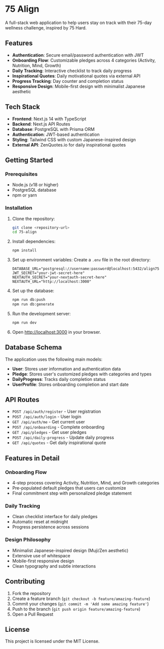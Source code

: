 # 75 Align

A full-stack web application to help users stay on track with their 75-day wellness challenge, inspired by 75 Hard.

## Features

- **Authentication**: Secure email/password authentication with JWT
- **Onboarding Flow**: Customizable pledges across 4 categories (Activity, Nutrition, Mind, Growth)
- **Daily Tracking**: Interactive checklist to track daily progress
- **Inspirational Quotes**: Daily motivational quotes via external API
- **Progress Tracking**: Day counter and completion status
- **Responsive Design**: Mobile-first design with minimalist Japanese aesthetic

## Tech Stack

- **Frontend**: Next.js 14 with TypeScript
- **Backend**: Next.js API Routes
- **Database**: PostgreSQL with Prisma ORM
- **Authentication**: JWT-based authentication
- **Styling**: Tailwind CSS with custom Japanese-inspired design
- **External API**: ZenQuotes.io for daily inspirational quotes

## Getting Started

### Prerequisites

- Node.js (v18 or higher)
- PostgreSQL database
- npm or yarn

### Installation

1. Clone the repository:
   ```bash
   git clone <repository-url>
   cd 75-align
   ```

2. Install dependencies:
   ```bash
   npm install
   ```

3. Set up environment variables:
   Create a `.env` file in the root directory:
   ```
   DATABASE_URL="postgresql://username:password@localhost:5432/align75"
   JWT_SECRET="your-jwt-secret-here"
   NEXTAUTH_SECRET="your-nextauth-secret-here"
   NEXTAUTH_URL="http://localhost:3000"
   ```

4. Set up the database:
   ```bash
   npm run db:push
   npm run db:generate
   ```

5. Run the development server:
   ```bash
   npm run dev
   ```

6. Open [http://localhost:3000](http://localhost:3000) in your browser.

## Database Schema

The application uses the following main models:

- **User**: Stores user information and authentication data
- **Pledge**: Stores user's customized pledges with categories and types
- **DailyProgress**: Tracks daily completion status
- **UserProfile**: Stores onboarding completion and start date

## API Routes

- `POST /api/auth/register` - User registration
- `POST /api/auth/login` - User login
- `GET /api/auth/me` - Get current user
- `POST /api/onboarding` - Complete onboarding
- `GET /api/pledges` - Get user pledges
- `POST /api/daily-progress` - Update daily progress
- `GET /api/quotes` - Get daily inspirational quote

## Features in Detail

### Onboarding Flow
- 4-step process covering Activity, Nutrition, Mind, and Growth categories
- Pre-populated default pledges that users can customize
- Final commitment step with personalized pledge statement

### Daily Tracking
- Clean checklist interface for daily pledges
- Automatic reset at midnight
- Progress persistence across sessions

### Design Philosophy
- Minimalist Japanese-inspired design (Muji/Zen aesthetic)
- Extensive use of whitespace
- Mobile-first responsive design
- Clean typography and subtle interactions

## Contributing

1. Fork the repository
2. Create a feature branch (`git checkout -b feature/amazing-feature`)
3. Commit your changes (`git commit -m 'Add some amazing feature'`)
4. Push to the branch (`git push origin feature/amazing-feature`)
5. Open a Pull Request

## License

This project is licensed under the MIT License. 